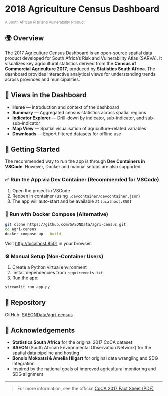 # 2018 Agriculture Census Dashboard

<span style="color: grey; font-size: smaller;">A South African Risk and Vulnerability Product</span>

## 🌍 Overview

The 2017 Agriculture Census Dashboard is an open-source spatial data product developed for South Africa’s Risk and Vulnerability Atlas (SARVA). It visualizes key agricultural statistics derived from the **Census of Commercial Agriculture 2017**, produced by **Statistics South Africa**. The dashboard provides interactive analytical views for understanding trends across provinces and municipalities.

## 🔎 Views in the Dashboard

- **Home** — Introduction and context of the dashboard
- **Summary** — Aggregated census statistics across spatial regions
- **Indicator Explorer** — Drill-down by indicator, sub-indicator, and sub-sub-indicator
- **Map View** — Spatial visualisation of agriculture-related variables
- **Downloads** — Export filtered datasets for offline use

## 🚀 Getting Started

The recommended way to run the app is through **Dev Containers in VSCode**. However, Docker and manual setups are also supported.

### ✅ Run the App via Dev Container (Recommended for VSCode)

1. Open the project in VSCode
2. Reopen in container (using `.devcontainer/devcontainer.json`)
3. The app will auto-start and be available at `localhost:8501`

### 🐳 Run with Docker Compose (Alternative)

```bash
git clone https://github.com/SAEONData/agri-census.git
cd agri-census
docker-compose up --build
```

Visit [http://localhost:8501](http://localhost:8501) in your browser.

### ⚙️ Manual Setup (Non-Container Users)

1. Create a Python virtual environment
2. Install dependencies from `requirements.txt`
3. Run the app:

```bash
streamlit run app.py
```

## 📁 Repository

GitHub: [SAEONData/agri-census](https://github.com/SAEONData/agri-census)

## 🙏 Acknowledgements

- **Statistics South Africa** for the original 2017 CoCA dataset  
- **SAEON** (South African Environmental Observation Network) for the spatial data pipeline and hosting  
- **Bonolo Mokoatsi & Amelia Hilgart** for original data wrangling and SDG integration  
- Inspired by the national goals of improved agricultural monitoring and SDG alignment

---

> For more information, see the official [CoCA 2017 Fact Sheet (PDF)](http://www.statssa.gov.za/publications/Report-11-02-01/Report-11-02-012017.pdf)
